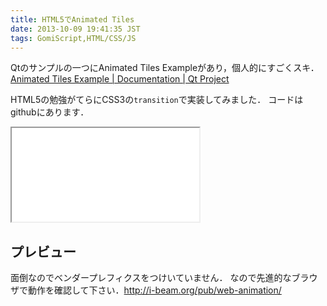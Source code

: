 ```yaml
---
title: HTML5でAnimated Tiles
date: 2013-10-09 19:41:35 JST
tags: GomiScript,HTML/CSS/JS
---
```


Qtのサンプルの一つにAnimated Tiles Exampleがあり，個人的にすごくスキ．  
[Animated Tiles Example | Documentation | Qt Project](http://qt-project.org/doc/qt-4.8/animation-animatedtiles.html)

HTML5の勉強がてらにCSS3の`transition`で実装してみました．
コードはgithubにあります．  

<iframe src="/github/#ueokande/web-animation" title="ueokande/web-animation"
        class='external-service-frame' scrolling="no"
></iframe>

## プレビュー

面倒なのでベンダープレフィクスをつけいていません．
なので先進的なブラウザで動作を確認して下さい．[http://i\-beam\.org/pub/web\-animation/](http://i-beam.org/pub/web-animation/)

